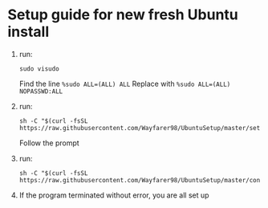 # Setup guide for new fresh Ubuntu install

1. run:  
    ```
    sudo visudo
    ```
    Find the line ``` %sudo ALL=(ALL) ALL ```
    Replace with ``` %sudo ALL=(ALL) NOPASSWD:ALL ```

2. run:
    ```
    sh -C "$(curl -fsSL https://raw.githubusercontent.com/Wayfarer98/UbuntuSetup/master/setup.sh)"
    ```
    Follow the prompt

3. run:
    ```
    sh -C "$(curl -fsSL https://raw.githubusercontent.com/Wayfarer98/UbuntuSetup/master/configure.sh)"
    ```

4. If the program terminated without error, you are all set up
